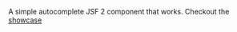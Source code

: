A simple autocomplete JSF 2 component that works. Checkout the <a href="https://secret-sierra-80059.herokuapp.com/">showcase</a> 